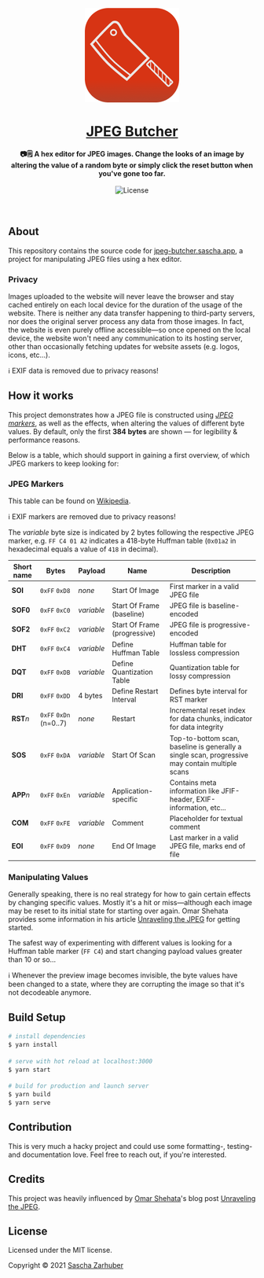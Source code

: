 <div align="center">
  <img src="public/icons/icon-192.png" alt="The icon of JPEG Butcher" width="192px" />
  <br />
  <h1><a href="https://jpeg-butcher.sascha.app/" rel="noopener noreferrer">JPEG Butcher</a></h1>
  <strong>📷🗒️ A hex editor for JPEG images. Change the looks of an image by altering the value of a random byte or simply click the reset button when you've gone too far.</strong>
  <br />
  <br />
  <img alt="License" src="https://img.shields.io/github/license/saschazar21/jpeg-butcher" /> 
  <br />
  <br />
  <br />
</div>

## About

This repository contains the source code for [jpeg-butcher.sascha.app](https://jpeg-butcher.sascha.app), a project for manipulating JPEG files using a hex editor.

### Privacy

Images uploaded to the website will never leave the browser and stay cached entirely on each local device for the duration of the usage of the website. There is neither any data transfer happening to third-party servers, nor does the original server process any data from those images. In fact, the website is even purely offline accessible—so once opened on the local device, the website won't need any communication to its hosting server, other than occasionally fetching updates for website assets (e.g. logos, icons, etc...).

ℹ️ EXIF data is removed due to privacy reasons!

## How it works

This project demonstrates how a JPEG file is constructed using [_JPEG markers_](https://github.com/corkami/formats/blob/master/image/jpeg.md#diagrams), as well as the effects, when altering the values of different byte values. By default, only the first **384 bytes** are shown — for legibility & performance reasons.

Below is a table, which should support in gaining a first overview, of which JPEG markers to keep looking for:

### JPEG Markers

This table can be found on [Wikipedia](https://en.wikipedia.org/wiki/JPEG#Syntax_and_structure).

ℹ️ EXIF markers are removed due to privacy reasons!

The _variable_ byte size is indicated by 2 bytes following the respective JPEG marker, e.g. `FF C4 01 A2` indicates a 418-byte Huffman table (`0x01a2` in hexadecimal equals a value of `418` in decimal).

| Short name | Bytes                  | Payload    | Name                         | Description                                                                                     |
| ---------- | ---------------------- | ---------- | ---------------------------- | ----------------------------------------------------------------------------------------------- |
| **SOI**    | `0xFF` `0xD8`          | _none_     | Start Of Image               | First marker in a valid JPEG file                                                               |
| **SOF0**   | `0xFF` `0xC0`          | _variable_ | Start Of Frame (baseline)    | JPEG file is baseline-encoded                                                                   |
| **SOF2**   | `0xFF` `0xC2`          | _variable_ | Start Of Frame (progressive) | JPEG file is progressive-encoded                                                                |
| **DHT**    | `0xFF` `0xC4`          | _variable_ | Define Huffman Table         | Huffman table for lossless compression                                                          |
| **DQT**    | `0xFF` `0xDB`          | _variable_ | Define Quantization Table    | Quantization table for lossy compression                                                        |
| **DRI**    | `0xFF` `0xDD`          | 4 bytes    | Define Restart Interval      | Defines byte interval for RST marker                                                            |
| **RST**_n_ | `0xFF` `0xDn` (n=0..7) | _none_     | Restart                      | Incremental reset index for data chunks, indicator for data integrity                           |
| **SOS**    | `0xFF` `0xDA`          | _variable_ | Start Of Scan                | Top-to-bottom scan, baseline is generally a single scan, progressive may contain multiple scans |
| **APP**_n_ | `0xFF` `0xEn`          | _variable_ | Application-specific         | Contains meta information like JFIF-header, EXIF-information, etc...                            |
| **COM**    | `0xFF` `0xFE`          | _variable_ | Comment                      | Placeholder for textual comment                                                                 |
| **EOI**    | `0xFF` `0xD9`          | _none_     | End Of Image                 | Last marker in a valid JPEG file, marks end of file                                             |

### Manipulating Values

Generally speaking, there is no real strategy for how to gain certain effects by changing specific values. Mostly it's a hit or miss—although each image may be reset to its initial state for starting over again. Omar Shehata provides some information in his article [Unraveling the JPEG](https://parametric.press/issue-01/unraveling-the-jpeg/) for getting started.

The safest way of experimenting with different values is looking for a Huffman table marker (`FF C4`) and start changing payload values greater than 10 or so...

ℹ️ Whenever the preview image becomes invisible, the byte values have been changed to a state, where they are corrupting the image so that it's not decodeable anymore.

## Build Setup

```bash
# install dependencies
$ yarn install

# serve with hot reload at localhost:3000
$ yarn start

# build for production and launch server
$ yarn build
$ yarn serve
```

## Contribution

This is very much a hacky project and could use some formatting-, testing- and documentation love. Feel free to reach out, if you're interested.

## Credits

This project was heavily influenced by [Omar Shehata](https://omarshehata.me/)'s blog post [Unraveling the JPEG](https://parametric.press/issue-01/unraveling-the-jpeg/).

## License

Licensed under the MIT license.

Copyright ©️ 2021 [Sascha Zarhuber](https://sascha.work)
